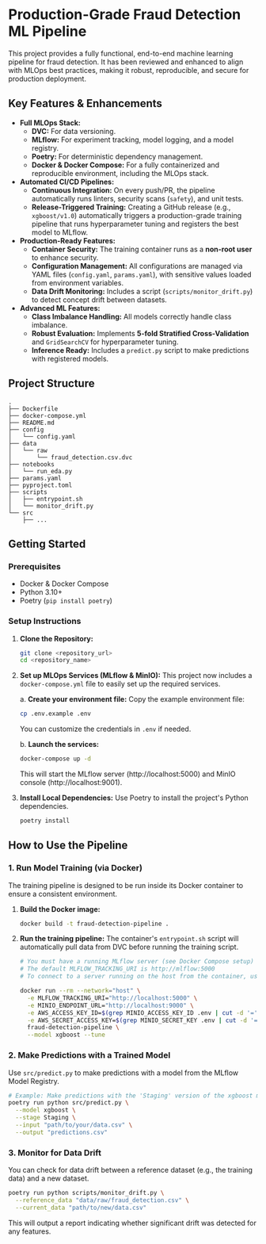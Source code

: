 # Production-Grade Fraud Detection ML Pipeline

This project provides a fully functional, end-to-end machine learning pipeline for fraud detection. It has been reviewed and enhanced to align with MLOps best practices, making it robust, reproducible, and secure for production deployment.

## Key Features & Enhancements

- **Full MLOps Stack:**
    - **DVC:** For data versioning.
    - **MLflow:** For experiment tracking, model logging, and a model registry.
    - **Poetry:** For deterministic dependency management.
    - **Docker & Docker Compose:** For a fully containerized and reproducible environment, including the MLOps stack.
- **Automated CI/CD Pipelines:**
    - **Continuous Integration:** On every push/PR, the pipeline automatically runs linters, security scans (`safety`), and unit tests.
    - **Release-Triggered Training:** Creating a GitHub release (e.g., `xgboost/v1.0`) automatically triggers a production-grade training pipeline that runs hyperparameter tuning and registers the best model to MLflow.
- **Production-Ready Features:**
    - **Container Security:** The training container runs as a **non-root user** to enhance security.
    - **Configuration Management:** All configurations are managed via YAML files (`config.yaml`, `params.yaml`), with sensitive values loaded from environment variables.
    - **Data Drift Monitoring:** Includes a script (`scripts/monitor_drift.py`) to detect concept drift between datasets.
- **Advanced ML Features:**
    - **Class Imbalance Handling:** All models correctly handle class imbalance.
    - **Robust Evaluation:** Implements **5-fold Stratified Cross-Validation** and `GridSearchCV` for hyperparameter tuning.
    - **Inference Ready:** Includes a `predict.py` script to make predictions with registered models.

## Project Structure
```
.
├── Dockerfile
├── docker-compose.yml
├── README.md
├── config
│   └── config.yaml
├── data
│   └── raw
│       └── fraud_detection.csv.dvc
├── notebooks
│   └── run_eda.py
├── params.yaml
├── pyproject.toml
├── scripts
│   ├── entrypoint.sh
│   └── monitor_drift.py
└── src
    ├── ...
```

## Getting Started

### Prerequisites

- Docker & Docker Compose
- Python 3.10+
- Poetry (`pip install poetry`)

### Setup Instructions

1.  **Clone the Repository:**
    ```bash
    git clone <repository_url>
    cd <repository_name>
    ```

2.  **Set up MLOps Services (MLflow & MinIO):**
    This project now includes a `docker-compose.yml` file to easily set up the required services.

    a. **Create your environment file:**
       Copy the example environment file:
       ```bash
       cp .env.example .env
       ```
       You can customize the credentials in `.env` if needed.

    b. **Launch the services:**
       ```bash
       docker-compose up -d
       ```
       This will start the MLflow server (http://localhost:5000) and MinIO console (http://localhost:9001).

3.  **Install Local Dependencies:**
    Use Poetry to install the project's Python dependencies.
    ```bash
    poetry install
    ```

## How to Use the Pipeline

### 1. Run Model Training (via Docker)

The training pipeline is designed to be run inside its Docker container to ensure a consistent environment.

1.  **Build the Docker image:**
    ```bash
    docker build -t fraud-detection-pipeline .
    ```

2.  **Run the training pipeline:**
    The container's `entrypoint.sh` script will automatically pull data from DVC before running the training script.
    ```bash
    # You must have a running MLflow server (see Docker Compose setup)
    # The default MLFLOW_TRACKING_URI is http://mlflow:5000
    # To connect to a server running on the host from the container, use --network="host"

    docker run --rm --network="host" \
      -e MLFLOW_TRACKING_URI="http://localhost:5000" \
      -e MINIO_ENDPOINT_URL="http://localhost:9000" \
      -e AWS_ACCESS_KEY_ID=$(grep MINIO_ACCESS_KEY_ID .env | cut -d '=' -f2) \
      -e AWS_SECRET_ACCESS_KEY=$(grep MINIO_SECRET_KEY .env | cut -d '=' -f2) \
      fraud-detection-pipeline \
      --model xgboost --tune
    ```

### 2. Make Predictions with a Trained Model

Use `src/predict.py` to make predictions with a model from the MLflow Model Registry.
```bash
# Example: Make predictions with the 'Staging' version of the xgboost model
poetry run python src/predict.py \
  --model xgboost \
  --stage Staging \
  --input "path/to/your/data.csv" \
  --output "predictions.csv"
```

### 3. Monitor for Data Drift

You can check for data drift between a reference dataset (e.g., the training data) and a new dataset.
```bash
poetry run python scripts/monitor_drift.py \
  --reference_data "data/raw/fraud_detection.csv" \
  --current_data "path/to/new/data.csv"
```
This will output a report indicating whether significant drift was detected for any features.
